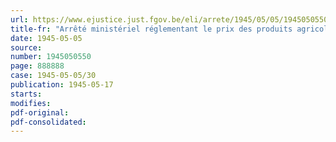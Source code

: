 ```yaml
---
url: https://www.ejustice.just.fgov.be/eli/arrete/1945/05/05/1945050550/justel
title-fr: "Arrêté ministériel réglementant le prix des produits agricoles, horticoles ou alimentaires importés (abrogé par AM 25-09-1950, art. 5)"
date: 1945-05-05
source:
number: 1945050550
page: 888888
case: 1945-05-05/30
publication: 1945-05-17
starts:
modifies:
pdf-original:
pdf-consolidated:
---
```


